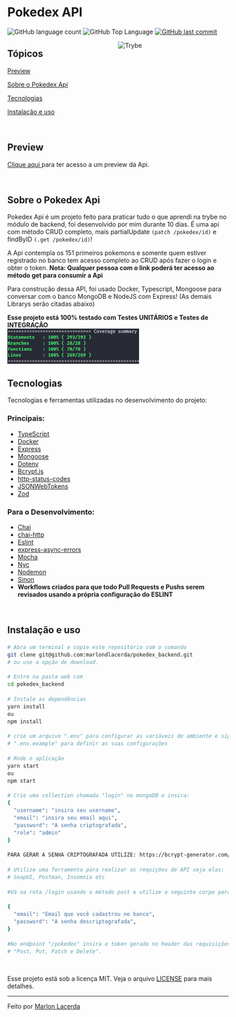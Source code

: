 # Pokedex API

<p>
  
  <img alt="GitHub language count" src="https://img.shields.io/github/languages/count/marlondlacerda/pokedex_backend?color=6E40C9&style=flat-square">
  <img alt="GitHub Top Language" src="https://img.shields.io/github/languages/top/marlondlacerda/pokedex_backend?color=2b7489&style=flat-square">
  <a href="https://github.com/marlondlacerda/pokedex_backend/commits/main">
    <img alt="GitHub last commit" src="https://img.shields.io/github/last-commit/marlondlacerda/pokedex_backend?color=6E40C9&style=flat-square">
  </a>
</p>

<img align="right" src="https://www.pngkit.com/png/full/23-232103_pokeball-clipart-tiny-gif-pokeball.png" width="50%" alt="Trybe">

## Tópicos 

[Preview](#preview)

[Sobre o Pokedex Api](#sobre-o-pokedex-api)

[Tecnologias](#tecnologias)

[Instalação e uso](#instalação-e-uso)

<br>

## Preview

<a title="Pokedex Api" href="https://marlonlacerda-pokeapi.herokuapp.com/pokedex/" >Clique aqui </a> para ter acesso a um  preview da Api. <br>

<br>

## Sobre o Pokedex Api

Pokedex Api é um projeto feito para praticar tudo o que aprendi na trybe no módulo de backend, foi desenvolvido por mim durante 10 dias. 
É uma api com método CRUD completo, mais partialUpdate `(patch /pokedex/id)` e findByID `(.get /pokedex/id)`!

A Api contempla os 151 primeiros pokemons e somente quem estiver registrado no banco tem acesso completo ao CRUD após fazer o login e obter o token.
**Nota: Qualquer pessoa com o link poderá ter acesso ao método get para consumir a Api**

Para construção dessa API, foi usado Docker, Typescript, Mongoose para conversar com o banco MongoDB e NodeJS com Express! (As demais Librarys serão citadas abaixo)

<b>Esse projeto está 100% testado com Testes UNITÁRIOS e Testes de INTEGRAÇÃO</b><br>
<img src="coverage-test.png" width="300">
<br>

## Tecnologias

Tecnologias e ferramentas utilizadas no desenvolvimento do projeto:

### Principais:
- [TypeScript](https://www.typescriptlang.org/)
- [Docker](https://docker.io/)
- [Express](https://expressjs.com/pt-br/)
- [Mongoose](https://mongoosejs.com/)
- [Dotenv](https://www.npmjs.com/package/dotenv)
- [Bcrypt.js](https://www.npmjs.com/package/bcryptjs)
- [http-status-codes](https://www.npmjs.com/package/http-status-codes)
- [JSONWebTokens](https://www.npmjs.com/package/jsonwebtoken)
- [Zod](https://www.npmjs.com/package/zod)

### Para o Desenvolvimento:
- [Chai](https://www.chaijs.com/)
- [chai-http](https://www.chaijs.com/plugins/chai-http/)
- [Eslint](https://eslint.org/)
- [express-async-errors](https://www.npmjs.com/package/express-async-errors)
- [Mocha](https://mochajs.org/)
- [Nyc](https://www.npmjs.com/package/nyc)
- [Nodemon](https://www.npmjs.com/package/nodemon)
- [Sinon](https://sinonjs.org/)
- **Workflows criados para que todo Pull Requests e Pushs serem revisados usando a própria configuração do ESLINT**
<br>

## Instalação e uso

```bash
# Abra um terminal e copie este repositório com o comando
git clone git@github.com:marlondlacerda/pokedex_backend.git
# ou use a opção de download.

# Entre na pasta web com 
cd pokedex_backend

# Instale as dependências
yarn install
ou
npm install

# crie um arquivo ".env" para configurar as variáveis de ambiente e siga o exemplo do arquivo 
# ".env.example" para definir as suas configurações

# Rode o aplicação
yarn start
ou
npm start

# Crie uma collection chamada "login" no mongoDB e insira: 
{
  "username": "insira seu username",
  "email": "insira seu email aqui",
  "password": "A senha criptografada",
  "role": "admin"
}

PARA GERAR A SENHA CRIPTOGRAFADA UTILIZE: https://bcrypt-generator.com/

# Utilize uma ferramenta para realizar as requições de API seja elas:
# SoapUI, Postman, Insomnia etc

#Vá na rota /login usando o método post e utilize o seguinte corpo para gerar o token:

{
  "email": "Email que você cadastrou no banco",
  "password": "A senha descriptografada",
}

#No endpoint "/pokedex" insira o token gerado no header das requisições:
# "Post, Put, Patch e Delete".
```

<br>

Esse projeto está sob a licença MIT. Veja o arquivo [LICENSE](/LICENSE) para mais detalhes.

---

Feito por [Marlon Lacerda](https://github.com/marlondlacerda)
